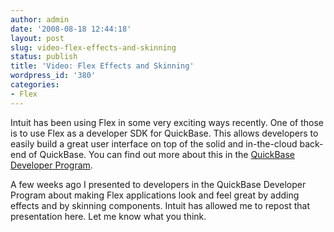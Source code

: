 ```yaml
---
author: admin
date: '2008-08-18 12:44:18'
layout: post
slug: video-flex-effects-and-skinning
status: publish
title: 'Video: Flex Effects and Skinning'
wordpress_id: '380'
categories:
- Flex
---
```


Intuit has been using Flex in some very exciting ways recently. One of those
is to use Flex as a developer SDK for QuickBase. This allows developers to
easily build a great user interface on top of the solid and in-the-cloud back-
end of QuickBase. You can find out more about this in the [QuickBase Developer
Program](http://developer.intuit.com/technical_resources/QuickBase/).

A few weeks ago I presented to developers in the QuickBase Developer Program
about making Flex applications look and feel great by adding effects and by
skinning components. Intuit has allowed me to repost that presentation here.
Let me know what you think.

